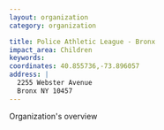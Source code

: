 ```yaml
---
layout: organization
category: organization

title: Police Athletic League - Bronx
impact_area: Children
keywords: 
coordinates: 40.855736,-73.896057
address: |
  2255 Webster Avenue
  Bronx NY 10457
---
```

Organization's overview
